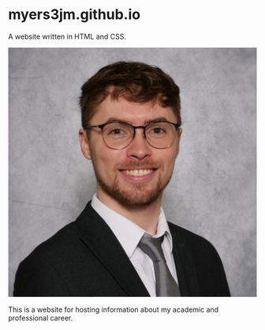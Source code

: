 # myers3jm.github.io

A website written in HTML and CSS.

![Jared's Headshot](./images/headshot.jpg)

This is a website for hosting information about my academic and professional career.
